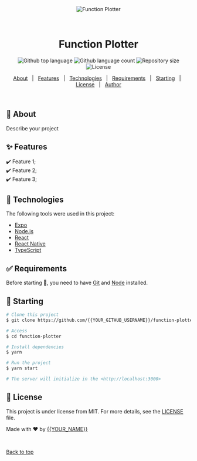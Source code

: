 <div align="center" id="top">
  <img src="./.github/app.gif" alt="Function Plotter" />

&#xa0;

  <!-- <a href="https://functionplotter.netlify.app">Demo</a> -->
</div>

<h1 align="center">Function Plotter</h1>

<p align="center">
  <img alt="Github top language" src="https://img.shields.io/github/languages/top/MuhammadMoataz/function-plotter?color=56BEB8">

  <img alt="Github language count" src="https://img.shields.io/github/languages/count/{{YOUR_GITHUB_USERNAME}}/function-plotter?color=56BEB8">

  <img alt="Repository size" src="https://img.shields.io/github/repo-size/{{YOUR_GITHUB_USERNAME}}/function-plotter?color=56BEB8">

  <img alt="License" src="https://img.shields.io/github/license/{{YOUR_GITHUB_USERNAME}}/function-plotter?color=56BEB8">

  <!-- <img alt="Github issues" src="https://img.shields.io/github/issues/{{YOUR_GITHUB_USERNAME}}/function-plotter?color=56BEB8" /> -->

  <!-- <img alt="Github forks" src="https://img.shields.io/github/forks/{{YOUR_GITHUB_USERNAME}}/function-plotter?color=56BEB8" /> -->

  <!-- <img alt="Github stars" src="https://img.shields.io/github/stars/{{YOUR_GITHUB_USERNAME}}/function-plotter?color=56BEB8" /> -->
</p>

<!-- Status -->

<!-- <h4 align="center">
	🚧  Function Plotter 🚀 Under construction...  🚧
</h4>

<hr> -->

<p align="center">
  <a href="#dart-about">About</a> &#xa0; | &#xa0;
  <a href="#sparkles-features">Features</a> &#xa0; | &#xa0;
  <a href="#rocket-technologies">Technologies</a> &#xa0; | &#xa0;
  <a href="#white_check_mark-requirements">Requirements</a> &#xa0; | &#xa0;
  <a href="#checkered_flag-starting">Starting</a> &#xa0; | &#xa0;
  <a href="#memo-license">License</a> &#xa0; | &#xa0;
  <a href="https://github.com/{{YOUR_GITHUB_USERNAME}}" target="_blank">Author</a>
</p>

<br>

## :dart: About

Describe your project

## :sparkles: Features

:heavy_check_mark: Feature 1;\
:heavy_check_mark: Feature 2;\
:heavy_check_mark: Feature 3;

## :rocket: Technologies

The following tools were used in this project:

-   [Expo](https://expo.io/)
-   [Node.js](https://nodejs.org/en/)
-   [React](https://pt-br.reactjs.org/)
-   [React Native](https://reactnative.dev/)
-   [TypeScript](https://www.typescriptlang.org/)

## :white_check_mark: Requirements

Before starting :checkered_flag:, you need to have [Git](https://git-scm.com) and [Node](https://nodejs.org/en/) installed.

## :checkered_flag: Starting

```bash
# Clone this project
$ git clone https://github.com/{{YOUR_GITHUB_USERNAME}}/function-plotter

# Access
$ cd function-plotter

# Install dependencies
$ yarn

# Run the project
$ yarn start

# The server will initialize in the <http://localhost:3000>
```

## :memo: License

This project is under license from MIT. For more details, see the [LICENSE](LICENSE.md) file.

Made with :heart: by <a href="https://github.com/{{YOUR_GITHUB_USERNAME}}" target="_blank">{{YOUR_NAME}}</a>

&#xa0;

<a href="#top">Back to top</a>

